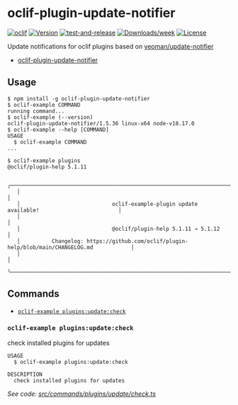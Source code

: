 # oclif-plugin-update-notifier
[![oclif](https://img.shields.io/badge/cli-oclif-brightgreen.svg)](https://oclif.io)
[![Version](https://img.shields.io/npm/v/oclif-plugin-update-notifier.svg?label=oclif-plugin-update-notifier)](https://npmjs.org/package/oclif-plugin-update-notifier)
[![test-and-release](https://github.com/jayree/oclif-plugin-update-notifier/actions/workflows/release.yml/badge.svg)](https://github.com/jayree/oclif-plugin-update-notifier/actions/workflows/release.yml)
[![Downloads/week](https://img.shields.io/npm/dw/oclif-plugin-update-notifier.svg)](https://npmjs.org/package/oclif-plugin-update-notifier)
[![License](https://img.shields.io/npm/l/oclif-plugin-update-notifier.svg)](https://github.com/jayree/oclif-plugin-update-notifier/blob/main/package.json)

Update notifications for oclif plugins based on [yeoman/update-notifier](https://github.com/yeoman/update-notifier)

<!-- toc -->
* [oclif-plugin-update-notifier](#oclif-plugin-update-notifier)
<!-- tocstop -->

## Usage

<!-- usage -->
```sh-session
$ npm install -g oclif-plugin-update-notifier
$ oclif-example COMMAND
running command...
$ oclif-example (--version)
oclif-plugin-update-notifier/1.5.36 linux-x64 node-v18.17.0
$ oclif-example --help [COMMAND]
USAGE
  $ oclif-example COMMAND
...
```
<!-- usagestop -->

```sh-session
$ oclif-example plugins
@oclif/plugin-help 5.1.11

   ╭────────────────────────────────────────────────────────────────────────────────────────────╮
   │                                                                                            │
   │                             oclif-example-plugin update available!                         │
   │                                                                                            │
   │                             @oclif/plugin-help 5.1.11 → 5.1.12                             │
   │          Changelog: https://github.com/oclif/plugin-help/blob/main/CHANGELOG.md            │
   │                                                                                            │
   ╰────────────────────────────────────────────────────────────────────────────────────────────╯
```
## Commands

<!-- commands -->
* [`oclif-example plugins:update:check`](#oclif-example-pluginsupdatecheck)

### `oclif-example plugins:update:check`

check installed plugins for updates

```
USAGE
  $ oclif-example plugins:update:check

DESCRIPTION
  check installed plugins for updates
```

_See code: [src/commands/plugins/update/check.ts](https://github.com/jayree/oclif-plugin-update-notifier/blob/v1.5.36/src/commands/plugins/update/check.ts)_
<!-- commandsstop -->
